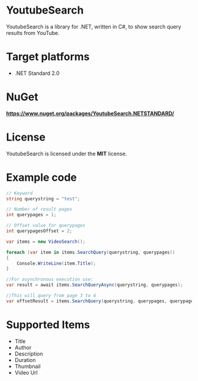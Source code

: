 # YoutubeSearch
YoutubeSearch is a library for .NET, written in C#, to show search query results from YouTube.

# Target platforms
- .NET Standard 2.0

# NuGet
**https://www.nuget.org/packages/YoutubeSearch.NETSTANDARD/**

# License
YoutubeSearch is licensed under the **MIT** license.

# Example code
```c#
// Keyword
string querystring = "test";

// Number of result pages
int querypages = 1;

// Offset value for querypages
int querypagesOffset = 2;

var items = new VideoSearch();

foreach (var item in items.SearchQuery(querystring, querypages))
{
    Console.WriteLine(item.Title);
}

//For asynchronous execution use:
var result = await items.SearchQueryAsync(querystring, querypages);

//This will query from page 3 to 4
var offsetResult = items.SearchQuery(querystring, querypages, querypagesOffset);
```

# Supported Items

- Title
- Author
- Description
- Duration
- Thumbnail
- Video Url


